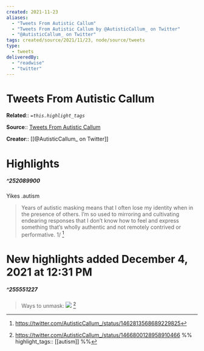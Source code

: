 ```yaml
---
created: 2021-11-23
aliases:
  - "Tweets From Autistic Callum"
  - "Tweets From Autistic Callum by @AutisticCallum_ on Twitter"
  - "@AutisticCallum_ on Twitter"
tags: created/source/2021/11/23, node/source/tweets
type: 
  - tweets
deliveredBy: 
  - "readwise"
  - "twitter"
---
```

# Tweets From Autistic Callum

**Related**:: 
*`=this.highlight_tags`*

**Source**:: [Tweets From Autistic Callum](https://twitter.com/AutisticCallum_)

**Creator**:: [[@AutisticCallum_ on Twitter]]

# Highlights
##### ^252089900
Yikes .autism  
> Years of autistic masking means that I often lose my identity when in the presence of others. I’m so used to mirroring and cultivating endearing responses that I don’t know how to feel and express something that’s wholly authentic and not remotely contrived or performative. 1/ 
  [^252089900]

[^252089900]: https://twitter.com/AutisticCallum_/status/1462813568689229825

# New highlights added December 4, 2021 at 12:31 PM
##### ^255551227
  
> Ways to unmask: 
> ![](https://pbs.twimg.com/media/FFse8RVXIAMVlbw.jpg) 
  [^255551227]

[^255551227]: https://twitter.com/AutisticCallum_/status/1466800128958910466
%%
highlight_tags:: [[autism]]
%%
